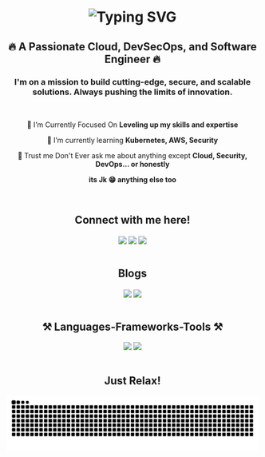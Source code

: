 <h1 align="center">
    <img src="https://readme-typing-svg.demolab.com?font=Rubik&weight=600&size=80&duration=1100&pause=1000&color=BE2ED6&background=FFFFFF00&center=true&vCenter=true&width=1200&height=150&lines=Hey+There!++%F0%9F%91%8B;I'm+Batman++%F0%9F%A6%87%F0%9F%A6%B8%E2%80%8D%E2%99%82%EF%B8%8F;Oops!!!!!;I'm+Mohammed+Farhaan!++%F0%9F%98%81" alt="Typing SVG" />
</h1>

<h2 align="center">🔥 A Passionate Cloud, DevSecOps, and Software Engineer 🔥 </h3>
<h3 align="center">I'm on a mission to build cutting-edge, secure, and scalable solutions. Always pushing the limits of innovation.</h3>

<br/>

<div align="center">
 
 🔭 I’m Currently Focused On **Leveling up my skills and expertise**
 
 🌱 I’m currently learning **Kubernetes, AWS, Security**

💬 Trust me Don't Ever ask me about anything except **Cloud, Security, DevOps... or  honestly** 

**its Jk 😁 anything else too**

 </div>
 
  <br/>
  
 <h2 align="center">Connect with me here!</h2>
 <div align="center"> 
    <a href="mailto:mohammedfarhaan235@gmail.com?subject=Hello&body=Hi%20there!" target="_blank"><img align="center" src="https://skillicons.dev/icons?i=gmail"/></a>
    <a href="https://www.linkedin.com/in/mohammed-farhaan-n-5b45b7214/" target="_blank"><img align="center" src="https://skillicons.dev/icons?i=linkedin"/></a>
    <a href="https://github.com/Mohammed-Farhaan-N" target="_blank"><img align="center" src="https://skillicons.dev/icons?i=github"/></a>

</div>

 <br/>
 
 <h2 align="center">Blogs</h2>
 <div align="center"> 
    <a href="https://mohammedfarhaan.hashnode.dev/" target="_blank"><img align="center" src="https://img.shields.io/badge/Hashnode-2962FF?style=for-the-badge&logo=hashnode&logoColor=white"/></a>
    <a href="[https://github.com/Mohammed-Farhaan-N](https://medium.com/@mohammedfarhaan)" target="_blank"><img align="center" src="https://img.shields.io/badge/Medium-12100E?style=for-the-badge&logo=medium&logoColor=white"/></a>
</div>

 <br/>
 
<h2 align="center">⚒️ Languages-Frameworks-Tools ⚒️</h2>
<div align="center">
    <img src="https://skillicons.dev/icons?i=linux,jenkins,docker,kubernetes,terraform,ansible,aws,azure,gcp,github,git,prometheus,grafana,py,bash" />
    <img src="https://skillicons.dev/icons?i=kali,elasticsearch,maven,gradle,go,html,css,js,java,mysql" /><br>
</div>

 <br/>

<div align="center">
  <h2>Just Relax! </h2>
  <img alt="snake eating my contributions" src="https://raw.githubusercontent.com/Mohammed-Farhaan-N/Mohammed-Farhaan-N/output/github-contribution-grid-snake.svg" />
  <br/><br/><br/>
</div>
